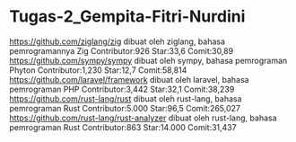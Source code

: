 # Tugas-2_Gempita-Fitri-Nurdini
https://github.com/ziglang/zig
dibuat oleh ziglang, bahasa pemrogramannya Zig
Contributor:926 Star:33,6 Comit:30,89
https://github.com/sympy/sympy
dibuat oleh sympy, bahasa pemrograman Phyton
Contributor:1,230 Star:12,7 Comit:58,814
https://github.com/laravel/framework
dibuat oleh laravel, bahasa pemrograman PHP
Contributor:3,442 Star:32,1 Comit:38,239
https://github.com/rust-lang/rust
dibuat oleh rust-lang, bahasa pemrograman Rust
Contributor:5.000 Star:96,5 Comit:265,027
https://github.com/rust-lang/rust-analyzer
dibuat oleh rust-lang, bahasa pemrograman Rust
Contributor:863 Star:14.000 Comit:31,437
